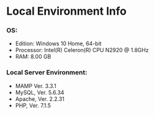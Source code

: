 # Local Environment Info

### OS:
* Edition: Windows 10 Home, 64-bit
* Processor: Intel(R) Celeron(R) CPU N2920 @ 1.8GHz
* RAM: 8.00 GB


### Local Server Environment:
* MAMP Ver. 3.3.1
* MySQL, Ver. 5.6.34
* Apache, Ver. 2.2.31
* PHP, Ver. 7.1.5
